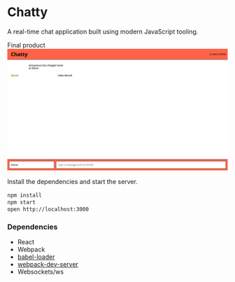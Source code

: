 Chatty
======

A real-time chat application built using modern JavaScript tooling.

Final product
!["Screenshot of main app"](https://github.com/glowychan/chatty/blob/master/docs/01.png)

Install the dependencies and start the server.

```
npm install
npm start
open http://localhost:3000
```

### Dependencies

* React
* Webpack
* [babel-loader](https://github.com/babel/babel-loader)
* [webpack-dev-server](https://github.com/webpack/webpack-dev-server)
* Websockets/ws

